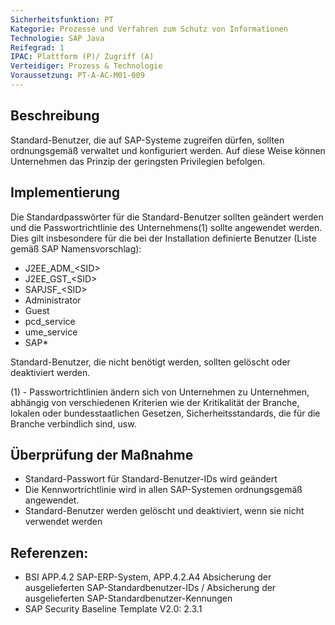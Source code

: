 ```yaml
---
Sicherheitsfunktion: PT
Kategorie: Prozesse und Verfahren zum Schutz von Informationen
Technologie: SAP Java
Reifegrad: 1
IPAC: Plattform (P)/ Zugriff (A)
Verteidiger: Prozess & Technologie
Voraussetzung: PT-A-AC-M01-009
---
```


## Beschreibung

 Standard-Benutzer, die auf SAP-Systeme zugreifen dürfen, sollten ordnungsgemäß verwaltet und konfiguriert werden. Auf diese Weise können Unternehmen das Prinzip der geringsten Privilegien befolgen.

## Implementierung

Die Standardpasswörter für die Standard-Benutzer sollten geändert werden und die Passwortrichtlinie des Unternehmens(1) sollte angewendet werden. Dies gilt insbesondere für die bei der Installation definierte Benutzer (Liste gemäß SAP Namensvorschlag):
- J2EE_ADM_\<SID\>
- J2EE_GST_\<SID\> 
- SAPJSF_\<SID\>
- Administrator
- Guest
- pcd_service
- ume_service
- SAP\*

Standard-Benutzer, die nicht benötigt werden, sollten gelöscht oder deaktiviert werden.

(1) - Passwortrichtlinien ändern sich von Unternehmen zu Unternehmen, abhängig von verschiedenen Kriterien wie der Kritikalität der Branche, lokalen oder bundesstaatlichen Gesetzen, Sicherheitsstandards, die für die Branche verbindlich sind, usw.

## Überprüfung der Maßnahme

- Standard-Passwort für Standard-Benutzer-IDs wird geändert
- Die Kennwortrichtlinie wird in allen SAP-Systemen ordnungsgemäß angewendet.
- Standard-Benutzer werden gelöscht und deaktiviert, wenn sie nicht verwendet werden

## Referenzen:
- BSI APP.4.2 SAP-ERP-System, APP.4.2.A4 Absicherung der ausgelieferten SAP-Standardbenutzer-IDs / Absicherung der ausgelieferten SAP-Standardbenutzer-Kennungen
- SAP Security Baseline Template V2.0: 2.3.1
